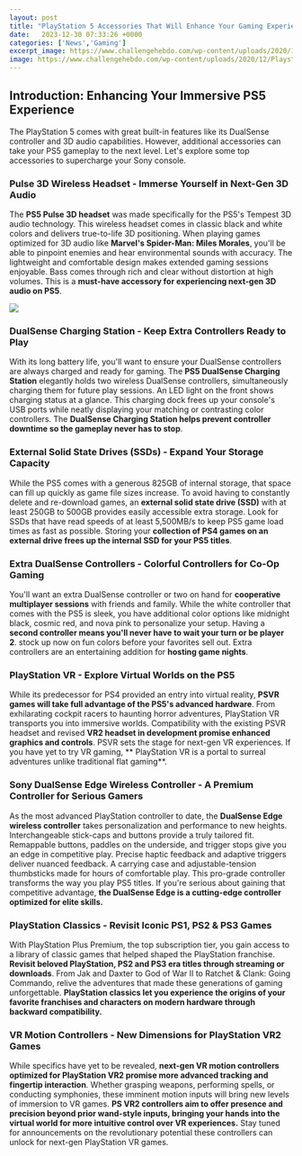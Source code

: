 ```yaml
---
layout: post
title: "PlayStation 5 Accessories That Will Enhance Your Gaming Experience"
date:   2023-12-30 07:33:26 +0000
categories: ['News','Gaming']
excerpt_image: https://www.challengehebdo.com/wp-content/uploads/2020/12/Playstation-5-accessories-gadgets-to-enhance-the-gaming-experience.jpg
image: https://www.challengehebdo.com/wp-content/uploads/2020/12/Playstation-5-accessories-gadgets-to-enhance-the-gaming-experience.jpg
---
```


## Introduction: Enhancing Your Immersive PS5 Experience
The PlayStation 5 comes with great built-in features like its DualSense controller and 3D audio capabilities. However, additional accessories can take your PS5 gameplay to the next level. Let's explore some top accessories to supercharge your Sony console.
### Pulse 3D Wireless Headset - Immerse Yourself in Next-Gen 3D Audio
The **PS5 Pulse 3D headset** was made specifically for the PS5's Tempest 3D audio technology. This wireless headset comes in classic black and white colors and delivers true-to-life 3D positioning. When playing games optimized for 3D audio like **Marvel's Spider-Man: Miles Morales**, you'll be able to pinpoint enemies and hear environmental sounds with accuracy. The lightweight and comfortable design makes extended gaming sessions enjoyable. Bass comes through rich and clear without distortion at high volumes. This is a **must-have accessory for experiencing next-gen 3D audio on PS5**.

![](https://cdn.images.express.co.uk/img/dynamic/143/590x/secondary/Pacrate-Stereo-Gaming-Headset-Orzly-PS5-Controller-Charging-Station-2818573.jpg?r=1608627948341)
### DualSense Charging Station - Keep Extra Controllers Ready to Play  
With its long battery life, you'll want to ensure your DualSense controllers are always charged and ready for gaming. The **PS5 DualSense Charging Station** elegantly holds two wireless DualSense controllers, simultaneously charging them for future play sessions. An LED light on the front shows charging status at a glance. This charging dock frees up your console's USB ports while neatly displaying your matching or contrasting color controllers. The **DualSense Charging Station helps prevent controller downtime so the gameplay never has to stop**.
### **External Solid State Drives (SSDs) - Expand Your Storage Capacity** 
While the PS5 comes with a generous 825GB of internal storage, that space can fill up quickly as game file sizes increase. To avoid having to constantly delete and re-download games, an **external solid state drive (SSD)** with at least 250GB to 500GB provides easily accessible extra storage. Look for SSDs that have read speeds of at least 5,500MB/s to keep PS5 game load times as fast as possible. Storing your **collection of PS4 games on an external drive frees up the internal SSD for your PS5 titles**.
### Extra DualSense Controllers - Colorful Controllers for Co-Op Gaming   
You'll want an extra DualSense controller or two on hand for **cooperative multiplayer sessions** with friends and family. While the white controller that comes with the PS5 is sleek, you have additional color options like midnight black, cosmic red, and nova pink to personalize your setup. Having a **second controller means you'll never have to wait your turn or be player 2**. stock up now on fun colors before your favorites sell out. Extra controllers are an entertaining addition for **hosting game nights**.
### PlayStation VR - Explore Virtual Worlds on the PS5
While its predecessor for PS4 provided an entry into virtual reality, **PSVR games will take full advantage of the PS5's advanced hardware**. From exhilarating cockpit racers to haunting horror adventures, PlayStation VR transports you into immersive worlds. Compatibility with the existing PSVR headset and revised **VR2 headset in development promise enhanced graphics and controls**. PSVR sets the stage for next-gen VR experiences. If you have yet to try VR gaming, ** PlayStation VR is a portal to surreal adventures unlike traditional flat gaming**.
### Sony DualSense Edge Wireless Controller - A Premium Controller for Serious Gamers  
As the most advanced PlayStation controller to date, the **DualSense Edge wireless controller** takes personalization and performance to new heights. Interchangeable stick-caps and buttons provide a truly tailored fit. Remappable buttons, paddles on the underside, and trigger stops give you an edge in competitive play. Precise haptic feedback and adaptive triggers deliver nuanced feedback. A carrying case and adjustable-tension thumbsticks made for hours of comfortable play. This pro-grade controller transforms the way you play PS5 titles. If you're serious about gaining that competitive advantage, **the DualSense Edge is a cutting-edge controller optimized for elite skills.**
### PlayStation Classics - Revisit Iconic PS1, PS2 & PS3 Games 
With PlayStation Plus Premium, the top subscription tier, you gain access to a library of classic games that helped shaped the PlayStation franchise. **Revisit beloved PlayStation, PS2 and PS3 era titles through streaming or downloads**. From Jak and Daxter to God of War II to Ratchet & Clank: Going Commando, relive the adventures that made these generations of gaming unforgettable. **PlayStation classics let you experience the origins of your favorite franchises and characters on modern hardware through backward compatibility.**
### VR Motion Controllers - New Dimensions for PlayStation VR2 Games
While specifics have yet to be revealed, **next-gen VR motion controllers optimized for PlayStation VR2 promise more advanced tracking and fingertip interaction**. Whether grasping weapons, performing spells, or conducting symphonies, these imminent motion inputs will bring new levels of immersion to VR games. **PS VR2 controllers aim to offer presence and precision beyond prior wand-style inputs, bringing your hands into the virtual world for more intuitive control over VR experiences.** Stay tuned for announcements on the revolutionary potential these controllers can unlock for next-gen PlayStation VR games.          